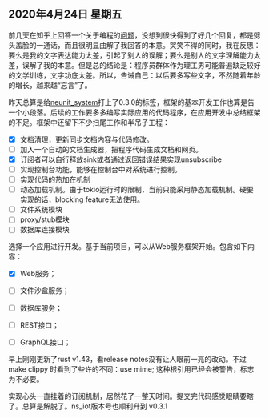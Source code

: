 ## 2020年4月24日 星期五

前几天在知乎上回答一个关于编程的[问题](https://www.zhihu.com/question/381052177/answer/1094025713)，没想到很快得到了好几个回复，都是劈头盖脸的一通话，而且很明显曲解了我回答的本意。哭笑不得的同时，我在反思：要么是我的文字表达能力太差，引起了别人的误解；要么是别人的文字理解能力太差，误解了我的本意。但是总的结论是：程序员群体作为理工男可能普遍缺乏较好的文学训练，文字功底太差。所以，告诫自己：以后要多写些文字，不然随着年龄的增长，越来越“忘言”了。

昨天总算是给[neunit_system](https://github.com/neunit/ns)打上了0.3.0的标签，框架的基本开发工作也算是告一个小段落。后续的工作要多多编写实际应用的代码程序，在应用开发中总结框架的不足。框架中还留下不少扫尾工作和半吊子工程：

- [x] 文档清理，更新同步文档内容与代码修改。
- [ ] 加入一个自动的文档生成器，把程序代码生成文档和网页。
- [x] 订阅者可以自行释放sink或者通过返回错误结果实现unsubscribe
- [ ] 实现控制台功能，能够在控制台中对系统进行控制。
- [ ] 实现代码的热加在机制
- [ ] 动态加载机制。由于tokio运行时的限制，当前只能采用静态加载机制。硬要实现的话，blocking feature无法使用。
- [ ] 文件系统模块
- [ ] proxy/stub模块
- [ ] 数据库连接模块

选择一个应用进行开发。基于当前项目，可以从Web服务框架开始。包含如下内容：

- [x] Web服务；
- [ ] 文件沙盒服务；
- [ ] 数据库服务；
- [ ] REST接口；
- [ ] GraphQL接口；




早上刚刚更新了rust v1.43，看release notes没有让人眼前一亮的改动。不过 make clippy 时看到了些许的不同：use mime; 这种根引用已经会被警告，标志为不必要。

实现心头一直挂着的订阅机制，居然花了一整天时间。提交完代码感觉眼睛要瞎了。总算是解脱了。ns_iot版本号也顺利升到 v0.3.1 

